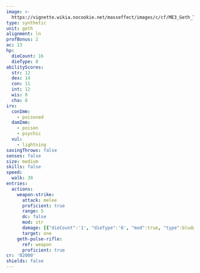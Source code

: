```yaml
---
image: >-
  https://vignette.wikia.nocookie.net/masseffect/images/c/cf/ME3_Geth_Trooper.png/revision/latest/scale-to-width-down/238?cb=20120315171310
type: synthetic
unit: geth
alignment: ln
profBonus: 2
ac: 13
hp:
  dieCount: 16
  dieType: 8
abilityScores:
  str: 12
  dex: 14
  con: 11
  int: 12
  wis: 8
  cha: 8
irv:
  conImm:
    - poisoned
  damImm:
    - poison
    - psychic
  vul:
    - lightning
savingThrows: false
senses: false
size: medium
skills: false
speed:
  walk: 30
entries:
  actions:
    weapon-strike:
      attack: melee
      proficient: true
      range: 5
      dc: false
      mod: str
      damage: [{"dieCount":'1', "dieType":'6', "mod":true, "type":bludgeoning}]
      target: one
    geth-pulse-rifle:
      ref: weapon
      proficient: true
cr: '02000'
shields: false
---
```

